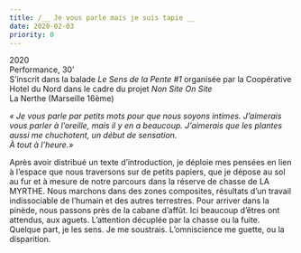 ```yaml
---
title: /__ Je vous parle mais je suis tapie __
date: 2020-02-03
priority: 0
---
```

2020\
Performance, 30’\
S’inscrit dans la balade *Le Sens de la Pente #1* organisée par la Coopérative Hotel du Nord dans le cadre du projet *Non Site On Site*\
La Nerthe (Marseille 16ème)

*« Je vous parle par petits mots pour que nous soyons intimes. J’aimerais vous parler à l’oreille, mais il y en a beaucoup. J’aimerais que les plantes aussi me chuchotent, un début de sensation.\
À tout à l’heure.»*

Après avoir distribué un texte d’introduction, je déploie mes pensées en lien à l’espace que nous traversons sur de petits papiers, que je dépose au sol au fur et à mesure de notre parcours dans la réserve de chasse de LA MYRTHE. Nous marchons dans des zones composites, résultats d’un travail indissociable de l’humain et des autres terrestres. Pour arriver dans la pinède, nous passons près de la cabane d’affût. Ici beaucoup d’êtres ont attendus, aux aguets. L’attention décuplée par la chasse ou la fuite. Quelque part, je les sens. Je me soustrais. L’omniscience me guette, ou la disparition.
